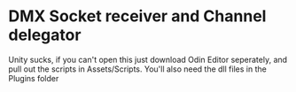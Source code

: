 DMX Socket receiver and Channel delegator
===========================================

Unity sucks, if you can't open this just download Odin Editor seperately, and pull out the scripts in Assets/Scripts.
You'll also need the dll files in the Plugins folder
